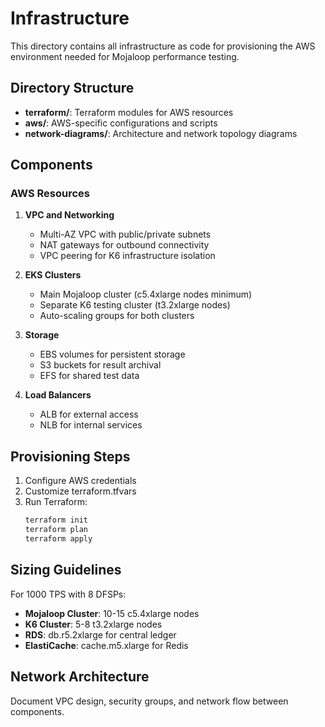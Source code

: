 # Infrastructure

This directory contains all infrastructure as code for provisioning the AWS environment needed for Mojaloop performance testing.

## Directory Structure

- **terraform/**: Terraform modules for AWS resources
- **aws/**: AWS-specific configurations and scripts
- **network-diagrams/**: Architecture and network topology diagrams

## Components

### AWS Resources

1. **VPC and Networking**
   - Multi-AZ VPC with public/private subnets
   - NAT gateways for outbound connectivity
   - VPC peering for K6 infrastructure isolation

2. **EKS Clusters**
   - Main Mojaloop cluster (c5.4xlarge nodes minimum)
   - Separate K6 testing cluster (t3.2xlarge nodes)
   - Auto-scaling groups for both clusters

3. **Storage**
   - EBS volumes for persistent storage
   - S3 buckets for result archival
   - EFS for shared test data

4. **Load Balancers**
   - ALB for external access
   - NLB for internal services

## Provisioning Steps

1. Configure AWS credentials
2. Customize terraform.tfvars
3. Run Terraform:
   ```bash
   terraform init
   terraform plan
   terraform apply
   ```

## Sizing Guidelines

For 1000 TPS with 8 DFSPs:
- **Mojaloop Cluster**: 10-15 c5.4xlarge nodes
- **K6 Cluster**: 5-8 t3.2xlarge nodes
- **RDS**: db.r5.2xlarge for central ledger
- **ElastiCache**: cache.m5.xlarge for Redis

## Network Architecture

Document VPC design, security groups, and network flow between components.
